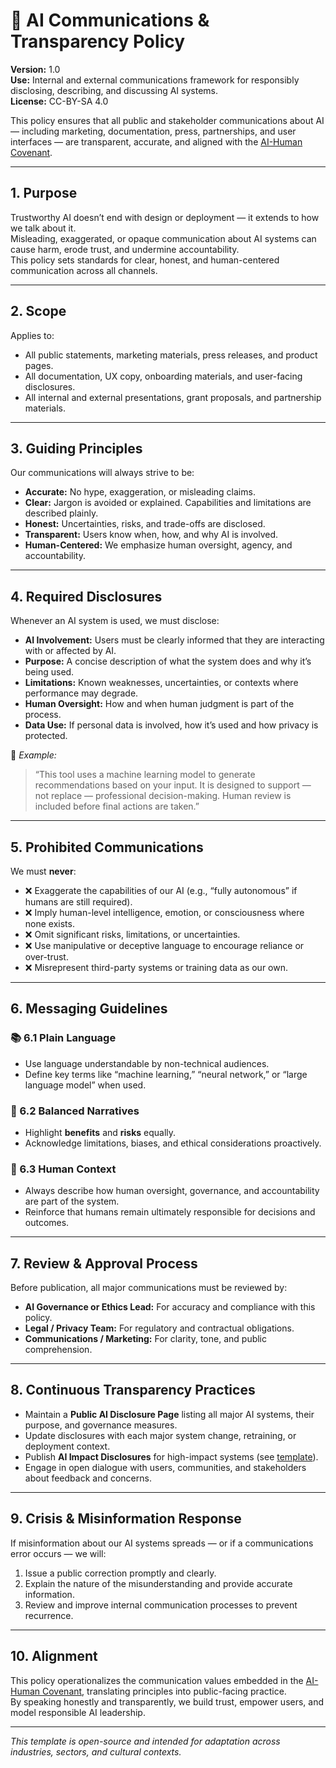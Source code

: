 # 📣 AI Communications & Transparency Policy

**Version:** 1.0  
**Use:** Internal and external communications framework for responsibly disclosing, describing, and discussing AI systems.  
**License:** CC-BY-SA 4.0  

This policy ensures that all public and stakeholder communications about AI — including marketing, documentation, press, partnerships, and user interfaces — are transparent, accurate, and aligned with the [AI-Human Covenant](https://github.com/AICovenantForGood/AI-Human-Covenant).

---

## 1. Purpose

Trustworthy AI doesn’t end with design or deployment — it extends to how we talk about it.  
Misleading, exaggerated, or opaque communication about AI systems can cause harm, erode trust, and undermine accountability.  
This policy sets standards for clear, honest, and human-centered communication across all channels.

---

## 2. Scope

Applies to:
- All public statements, marketing materials, press releases, and product pages.  
- All documentation, UX copy, onboarding materials, and user-facing disclosures.  
- All internal and external presentations, grant proposals, and partnership materials.

---

## 3. Guiding Principles

Our communications will always strive to be:

- **Accurate:** No hype, exaggeration, or misleading claims.  
- **Clear:** Jargon is avoided or explained. Capabilities and limitations are described plainly.  
- **Honest:** Uncertainties, risks, and trade-offs are disclosed.  
- **Transparent:** Users know when, how, and why AI is involved.  
- **Human-Centered:** We emphasize human oversight, agency, and accountability.

---

## 4. Required Disclosures

Whenever an AI system is used, we must disclose:

- **AI Involvement:** Users must be clearly informed that they are interacting with or affected by AI.  
- **Purpose:** A concise description of what the system does and why it’s being used.  
- **Limitations:** Known weaknesses, uncertainties, or contexts where performance may degrade.  
- **Human Oversight:** How and when human judgment is part of the process.  
- **Data Use:** If personal data is involved, how it’s used and how privacy is protected.

📍 *Example:*  
> “This tool uses a machine learning model to generate recommendations based on your input. It is designed to support — not replace — professional decision-making. Human review is included before final actions are taken.”

---

## 5. Prohibited Communications

We must **never**:

- ❌ Exaggerate the capabilities of our AI (e.g., “fully autonomous” if humans are still required).  
- ❌ Imply human-level intelligence, emotion, or consciousness where none exists.  
- ❌ Omit significant risks, limitations, or uncertainties.  
- ❌ Use manipulative or deceptive language to encourage reliance or over-trust.  
- ❌ Misrepresent third-party systems or training data as our own.

---

## 6. Messaging Guidelines

### 📚 6.1 Plain Language
- Use language understandable by non-technical audiences.  
- Define key terms like “machine learning,” “neural network,” or “large language model” when used.

### 🧭 6.2 Balanced Narratives
- Highlight **benefits** and **risks** equally.  
- Acknowledge limitations, biases, and ethical considerations proactively.

### 🤝 6.3 Human Context
- Always describe how human oversight, governance, and accountability are part of the system.  
- Reinforce that humans remain ultimately responsible for decisions and outcomes.

---

## 7. Review & Approval Process

Before publication, all major communications must be reviewed by:

- **AI Governance or Ethics Lead:** For accuracy and compliance with this policy.  
- **Legal / Privacy Team:** For regulatory and contractual obligations.  
- **Communications / Marketing:** For clarity, tone, and public comprehension.

---

## 8. Continuous Transparency Practices

- Maintain a **Public AI Disclosure Page** listing all major AI systems, their purpose, and governance measures.  
- Update disclosures with each major system change, retraining, or deployment context.  
- Publish **AI Impact Disclosures** for high-impact systems (see [template](./ai_impact_disclosure.md)).  
- Engage in open dialogue with users, communities, and stakeholders about feedback and concerns.

---

## 9. Crisis & Misinformation Response

If misinformation about our AI systems spreads — or if a communications error occurs — we will:

1. Issue a public correction promptly and clearly.  
2. Explain the nature of the misunderstanding and provide accurate information.  
3. Review and improve internal communication processes to prevent recurrence.

---

## 10. Alignment

This policy operationalizes the communication values embedded in the [AI-Human Covenant](https://github.com/AICovenantForGood/AI-Human-Covenant), translating principles into public-facing practice.  
By speaking honestly and transparently, we build trust, empower users, and model responsible AI leadership.

---

*This template is open-source and intended for adaptation across industries, sectors, and cultural contexts.*
